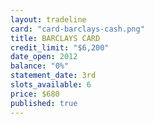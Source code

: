 ```yaml
---
layout: tradeline
card: "card-barclays-cash.png"
title: BARCLAYS CARD
credit_limit: "$6,200"
date_open: 2012
balance: "0%"
statement_date: 3rd
slots_available: 6
price: $680
published: true
---
```



